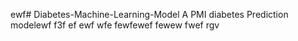 ewf# Diabetes-Machine-Learning-Model
A PMI diabetes Prediction modelewf
f3f
ef
ewf
wfe
fewfewef
fewew
fwef
rgv
